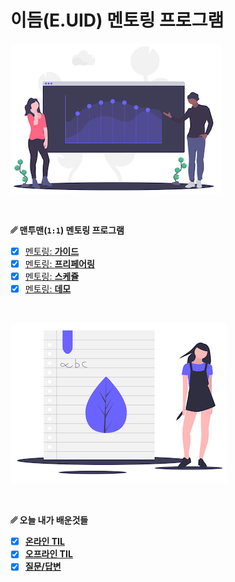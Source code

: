 # 이듬(E.UID) 멘토링 프로그램

![](./__MENTORING__/assets/GrowthAnalytics.png)

<br>

**␥ 맨투맨(`1:1`) 멘토링 프로그램**

- [x]  [멘토링: **가이드**](./__MENTORING__/GUIDE.md)
- [x]  [멘토링: **프리페어링**](./__MENTORING__/PREPARING.md)
- [x]  [멘토링: **스케쥴**](./__MENTORING__/SCHEDULES.md)
- [x]  [멘토링: **데모**](./__MENTORING__/DEMO.md)

<br>

![](./__TIL__/assets/learning.png)

<br>

**␥ 오늘 내가 배운것들**

- [x]  [**온라인 TIL**](./__TIL__/README.md)
- [x]  [**오프라인 TIL**](./__OFFLINE__/README.md)
- [x]  [**질문/답변**](./__QnA__/README.md)